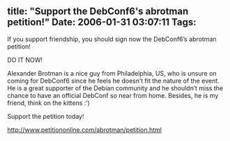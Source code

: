title: "Support the DebConf6's abrotman petition!"
Date: 2006-01-31 03:07:11
Tags: 
---
<p>If you support friendship, you should sign now the DebConf6&#8217;s abrotman petition!</p>

<p>DO IT NOW!</p>

<p>Alexander Brotman is a nice guy from Philadelphia, US, who is unsure on coming for DebConf6 since he feels he doesn&#8217;t fit the nature of the event. He is a great supporter of the Debian community and he shouldn&#8217;t miss the chance to have an official DebConf so near from home. Besides, he is my friend, think on the kittens :&#8217;)</p>

<p>Support the petition today!</p>

<p><a target="_blank" href="http://www.petitiononline.com/abrotman/petition.html"><a href="http://www.petitiononline.com/abrotman/petition.html">http://www.petitiononline.com/abrotman/petition.html</a></a></p>
